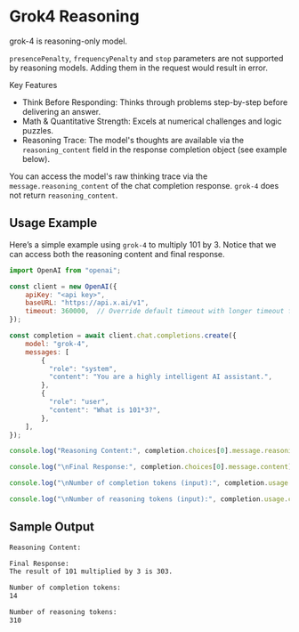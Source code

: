 # Grok4 Reasoning

grok-4 is reasoning-only model.

`presencePenalty`, `frequencyPenalty` and `stop` parameters are not supported by reasoning models. Adding them in the request would result in error.

Key Features
- Think Before Responding: Thinks through problems step-by-step before delivering an answer.
- Math & Quantitative Strength: Excels at numerical challenges and logic puzzles.
- Reasoning Trace: The model's thoughts are available via the `reasoning_content` field in the response completion object (see example below).

You can access the model's raw thinking trace via the `message.reasoning_content` of the chat completion response. `grok-4` does not return `reasoning_content`.

## Usage Example

Here’s a simple example using `grok-4` to multiply 101 by 3. Notice that we can access both the reasoning content and final response.

```javascript
import OpenAI from "openai";

const client = new OpenAI({
    apiKey: "<api key>",
    baseURL: "https://api.x.ai/v1",
    timeout: 360000,  // Override default timeout with longer timeout for reasoning models
});

const completion = await client.chat.completions.create({
    model: "grok-4",
    messages: [
        {
          "role": "system",
          "content": "You are a highly intelligent AI assistant.",
        },
        {
          "role": "user",
          "content": "What is 101*3?",
        },
    ],
});

console.log("Reasoning Content:", completion.choices[0].message.reasoning_content);

console.log("\nFinal Response:", completion.choices[0].message.content);

console.log("\nNumber of completion tokens (input):", completion.usage.completion_tokens);

console.log("\nNumber of reasoning tokens (input):", completion.usage.completion_tokens_details.reasoning_tokens);
```

## Sample Output

```txt
Reasoning Content:

Final Response:
The result of 101 multiplied by 3 is 303.

Number of completion tokens:
14

Number of reasoning tokens:
310
```

